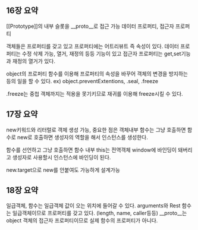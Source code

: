 ## 16장 요약

[[Prototype]]의 내부 슬롯을 __proto__로 접근 가능
데이터 프로퍼티, 접근자 프로퍼티

객체들은 프로퍼티를 갖고 있고 프로퍼티에는 어트리뷰트 즉 속성이 있다. 데이터 프로퍼티는 수정 삭제 가능, 열거, 재정의 등등 기능이 있고 접근자 프로퍼티는 get,set기능과 재정의 열거가 있다. 

object의 프로퍼티 함수를 이용해 프로퍼티의 속성을 바꾸어 객체의 변경을 방지하는 등의 일을 할 수 있다. ex) object.preventExtentions, .seal, .freeze

.freeze는 중첩 객체까지는 적용을 못기키므로 재귀를 이용해 freeze시킬 수 있다.

## 17장 요약

new키워드와 리터럴로 객체 생성 가능, 중요한 점은 객체내부 함수는 그냥 호출하면 함수로 new로 호출하면 생성자의 역할을 해서 인스턴스를 생성한다.

함수를 선언하고 그냥 호출하면 함수 내부 this는 전역객체 window에 바인딩이 돼버리고 생성자로 사용할시 인스턴스에 바인딩이 된다. 

new.target으로 new를 안붙여도 가능하게 설계가능

## 18장 요약

일급객체, 함수는 일급객체 값이 오는 위치에 들어갈 수 있다. arguments와 Rest
함수는 일급객체이므로 프로퍼티를 갖고 있다. (length, name, caller등등) __proto__는 object 객체의 접근자 프로퍼티이므로 실제 함수의 프로퍼티가 아니다.
